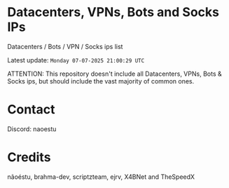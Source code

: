 # Datacenters, VPNs, Bots and Socks IPs
 
Datacenters / Bots / VPN / Socks ips list

Latest update: `Monday 07-07-2025 21:00:29 UTC` 

ATTENTION: This repository doesn't include all Datacenters, VPNs, Bots & Socks ips, 
but should include the vast majority of common ones.

# Contact
Discord: naoestu

# Credits
nãoéstu, brahma-dev, scriptzteam, ejrv, X4BNet and TheSpeedX
